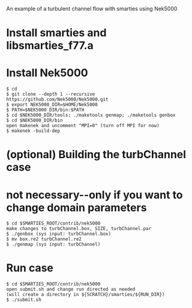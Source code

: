An example of a turbulent channel flow with smarties using Nek5000

# Install smarties and libsmarties_f77.a

# Install Nek5000
    $ cd
    $ git clone --depth 1 --recursive https://github.com/Nek5000/Nek5000.git
    $ export NEK5000_DIR=$HOME/Nek5000
    $ PATH=$NEK5000_DIR/bin:$PATH
    $ cd $NEK5000_DIR/tools; ./maketools genmap; ./maketools genbox
    $ cd $NEK5000_DIR/bin
    open makenek and uncomment "MPI=0" (turn off MPI for now)
    $ makenek -build-dep

# (optional) Building the turbChannel case
# not necessary--only if you want to change domain parameters
    $ cd $SMARTIES_ROOT/contrib/nek5000
    make changes to turbChannel.box, SIZE, turbChannel.par
    $ ./genbox (sys input: turbChannel.box)
    $ mv box.re2 turbChannel.re2
    $ ./genmap (sys input: turbChannel)

# Run case
    $ cd $SMARTIES_ROOT/contrib/nek5000
    open submit.sh and change run directed as needed
    (will create a directory in ${SCRATCH}/smarties/${RUN_DIR})
    $ ./submit.sh
